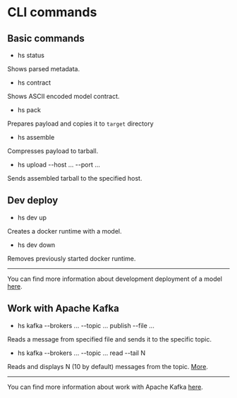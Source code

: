 # CLI commands

## Basic commands

- hs status

Shows parsed metadata.

- hs contract

Shows ASCII encoded model contract.

- hs pack

Prepares payload and copies it to `target` directory

- hs assemble

Compresses payload to tarball.

- hs upload --host ... --port ...

Sends assembled tarball to the specified host.

## Dev deploy

- hs dev up

Creates a docker runtime with a model. 

- hs dev down

Removes previously started docker runtime.

 ---

You can find more information about development deployment of a model [here](/docs/dev_deploy.md).

## Work with Apache Kafka

- hs kafka --brokers ... --topic ... publish --file ...

Reads a message from specified file and sends it to the specific topic. 

- hs kafka --brokers ... --topic ... read --tail N

Reads and displays N (10 by default) messages from the topic. [More](/docs/working_with_messages.md).

--- 

You can find more information about work with Apache Kafka [here](/docs/working_with_messages.md).
